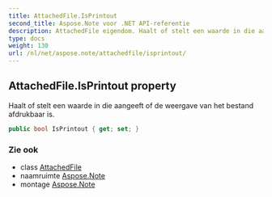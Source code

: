 ```yaml
---
title: AttachedFile.IsPrintout
second_title: Aspose.Note voor .NET API-referentie
description: AttachedFile eigendom. Haalt of stelt een waarde in die aangeeft of de weergave van het bestand afdrukbaar is.
type: docs
weight: 130
url: /nl/net/aspose.note/attachedfile/isprintout/
---
```

## AttachedFile.IsPrintout property

Haalt of stelt een waarde in die aangeeft of de weergave van het bestand afdrukbaar is.

```csharp
public bool IsPrintout { get; set; }
```

### Zie ook

* class [AttachedFile](../)
* naamruimte [Aspose.Note](../../attachedfile/)
* montage [Aspose.Note](../../../)


